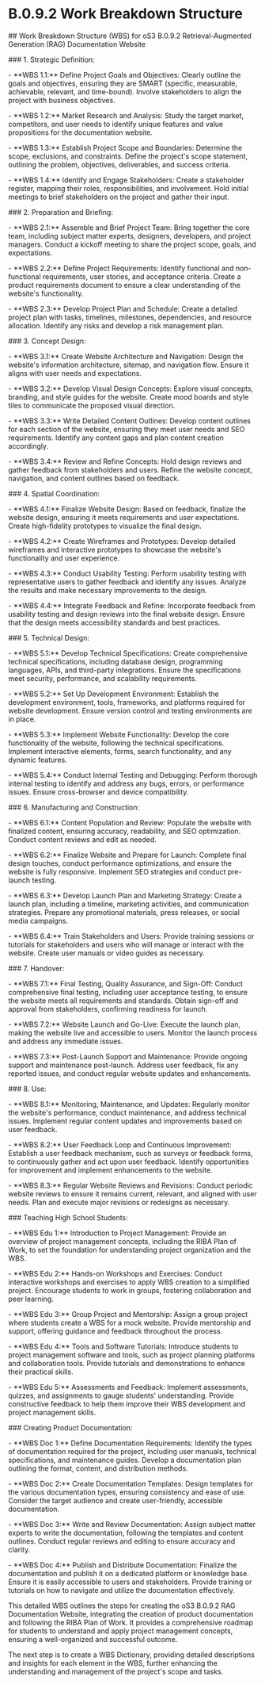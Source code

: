 # B.0.9.2 Work Breakdown Structure

\## Work Breakdown Structure (WBS) for oS3 B.0.9.2 Retrieval-Augmented Generation (RAG) Documentation Website&#x20;

\### 1. Strategic Definition:&#x20;

\- \*\*WBS 1.1:\*\* Define Project Goals and Objectives: Clearly outline the goals and objectives, ensuring they are SMART (specific, measurable, achievable, relevant, and time-bound). Involve stakeholders to align the project with business objectives.&#x20;

\- \*\*WBS 1.2:\*\* Market Research and Analysis: Study the target market, competitors, and user needs to identify unique features and value propositions for the documentation website.&#x20;

\- \*\*WBS 1.3:\*\* Establish Project Scope and Boundaries: Determine the scope, exclusions, and constraints. Define the project's scope statement, outlining the problem, objectives, deliverables, and success criteria.&#x20;

\- \*\*WBS 1.4:\*\* Identify and Engage Stakeholders: Create a stakeholder register, mapping their roles, responsibilities, and involvement. Hold initial meetings to brief stakeholders on the project and gather their input.&#x20;

\### 2. Preparation and Briefing:&#x20;

\- \*\*WBS 2.1:\*\* Assemble and Brief Project Team: Bring together the core team, including subject matter experts, designers, developers, and project managers. Conduct a kickoff meeting to share the project scope, goals, and expectations.&#x20;

\- \*\*WBS 2.2:\*\* Define Project Requirements: Identify functional and non-functional requirements, user stories, and acceptance criteria. Create a product requirements document to ensure a clear understanding of the website's functionality.&#x20;

\- \*\*WBS 2.3:\*\* Develop Project Plan and Schedule: Create a detailed project plan with tasks, timelines, milestones, dependencies, and resource allocation. Identify any risks and develop a risk management plan.&#x20;

\### 3. Concept Design:&#x20;

\- \*\*WBS 3.1:\*\* Create Website Architecture and Navigation: Design the website's information architecture, sitemap, and navigation flow. Ensure it aligns with user needs and expectations.&#x20;

\- \*\*WBS 3.2:\*\* Develop Visual Design Concepts: Explore visual concepts, branding, and style guides for the website. Create mood boards and style tiles to communicate the proposed visual direction.&#x20;

\- \*\*WBS 3.3:\*\* Write Detailed Content Outlines: Develop content outlines for each section of the website, ensuring they meet user needs and SEO requirements. Identify any content gaps and plan content creation accordingly.&#x20;

\- \*\*WBS 3.4:\*\* Review and Refine Concepts: Hold design reviews and gather feedback from stakeholders and users. Refine the website concept, navigation, and content outlines based on feedback.&#x20;

\### 4. Spatial Coordination:&#x20;

\- \*\*WBS 4.1:\*\* Finalize Website Design: Based on feedback, finalize the website design, ensuring it meets requirements and user expectations. Create high-fidelity prototypes to visualize the final design.&#x20;

\- \*\*WBS 4.2:\*\* Create Wireframes and Prototypes: Develop detailed wireframes and interactive prototypes to showcase the website's functionality and user experience.&#x20;

\- \*\*WBS 4.3:\*\* Conduct Usability Testing: Perform usability testing with representative users to gather feedback and identify any issues. Analyze the results and make necessary improvements to the design.&#x20;

\- \*\*WBS 4.4:\*\* Integrate Feedback and Refine: Incorporate feedback from usability testing and design reviews into the final website design. Ensure that the design meets accessibility standards and best practices.&#x20;

\### 5. Technical Design:&#x20;

\- \*\*WBS 5.1:\*\* Develop Technical Specifications: Create comprehensive technical specifications, including database design, programming languages, APIs, and third-party integrations. Ensure the specifications meet security, performance, and scalability requirements.&#x20;

\- \*\*WBS 5.2:\*\* Set Up Development Environment: Establish the development environment, tools, frameworks, and platforms required for website development. Ensure version control and testing environments are in place.&#x20;

\- \*\*WBS 5.3:\*\* Implement Website Functionality: Develop the core functionality of the website, following the technical specifications. Implement interactive elements, forms, search functionality, and any dynamic features.&#x20;

\- \*\*WBS 5.4:\*\* Conduct Internal Testing and Debugging: Perform thorough internal testing to identify and address any bugs, errors, or performance issues. Ensure cross-browser and device compatibility.&#x20;

\### 6. Manufacturing and Construction:&#x20;

\- \*\*WBS 6.1:\*\* Content Population and Review: Populate the website with finalized content, ensuring accuracy, readability, and SEO optimization. Conduct content reviews and edit as needed.&#x20;

\- \*\*WBS 6.2:\*\* Finalize Website and Prepare for Launch: Complete final design touches, conduct performance optimizations, and ensure the website is fully responsive. Implement SEO strategies and conduct pre-launch testing.&#x20;

\- \*\*WBS 6.3:\*\* Develop Launch Plan and Marketing Strategy: Create a launch plan, including a timeline, marketing activities, and communication strategies. Prepare any promotional materials, press releases, or social media campaigns.&#x20;

\- \*\*WBS 6.4:\*\* Train Stakeholders and Users: Provide training sessions or tutorials for stakeholders and users who will manage or interact with the website. Create user manuals or video guides as necessary.&#x20;

\### 7. Handover:&#x20;

\- \*\*WBS 7.1:\*\* Final Testing, Quality Assurance, and Sign-Off: Conduct comprehensive final testing, including user acceptance testing, to ensure the website meets all requirements and standards. Obtain sign-off and approval from stakeholders, confirming readiness for launch.&#x20;

\- \*\*WBS 7.2:\*\* Website Launch and Go-Live: Execute the launch plan, making the website live and accessible to users. Monitor the launch process and address any immediate issues.&#x20;

\- \*\*WBS 7.3:\*\* Post-Launch Support and Maintenance: Provide ongoing support and maintenance post-launch. Address user feedback, fix any reported issues, and conduct regular website updates and enhancements.&#x20;

\### 8. Use:&#x20;

\- \*\*WBS 8.1:\*\* Monitoring, Maintenance, and Updates: Regularly monitor the website's performance, conduct maintenance, and address technical issues. Implement regular content updates and improvements based on user feedback.&#x20;

\- \*\*WBS 8.2:\*\* User Feedback Loop and Continuous Improvement: Establish a user feedback mechanism, such as surveys or feedback forms, to continuously gather and act upon user feedback. Identify opportunities for improvement and implement enhancements to the website.&#x20;

\- \*\*WBS 8.3:\*\* Regular Website Reviews and Revisions: Conduct periodic website reviews to ensure it remains current, relevant, and aligned with user needs. Plan and execute major revisions or redesigns as necessary.&#x20;

\### Teaching High School Students:&#x20;

\- \*\*WBS Edu 1:\*\* Introduction to Project Management: Provide an overview of project management concepts, including the RIBA Plan of Work, to set the foundation for understanding project organization and the WBS.&#x20;

\- \*\*WBS Edu 2:\*\* Hands-on Workshops and Exercises: Conduct interactive workshops and exercises to apply WBS creation to a simplified project. Encourage students to work in groups, fostering collaboration and peer learning.&#x20;

\- \*\*WBS Edu 3:\*\* Group Project and Mentorship: Assign a group project where students create a WBS for a mock website. Provide mentorship and support, offering guidance and feedback throughout the process.&#x20;

\- \*\*WBS Edu 4:\*\* Tools and Software Tutorials: Introduce students to project management software and tools, such as project planning platforms and collaboration tools. Provide tutorials and demonstrations to enhance their practical skills.&#x20;

\- \*\*WBS Edu 5:\*\* Assessments and Feedback: Implement assessments, quizzes, and assignments to gauge students' understanding. Provide constructive feedback to help them improve their WBS development and project management skills.&#x20;

\### Creating Product Documentation:&#x20;

\- \*\*WBS Doc 1:\*\* Define Documentation Requirements: Identify the types of documentation required for the project, including user manuals, technical specifications, and maintenance guides. Develop a documentation plan outlining the format, content, and distribution methods.&#x20;

\- \*\*WBS Doc 2:\*\* Create Documentation Templates: Design templates for the various documentation types, ensuring consistency and ease of use. Consider the target audience and create user-friendly, accessible documentation.&#x20;

\- \*\*WBS Doc 3:\*\* Write and Review Documentation: Assign subject matter experts to write the documentation, following the templates and content outlines. Conduct regular reviews and editing to ensure accuracy and clarity.&#x20;

\- \*\*WBS Doc 4:\*\* Publish and Distribute Documentation: Finalize the documentation and publish it on a dedicated platform or knowledge base. Ensure it is easily accessible to users and stakeholders. Provide training or tutorials on how to navigate and utilize the documentation effectively.&#x20;

This detailed WBS outlines the steps for creating the oS3 B.0.9.2 RAG Documentation Website, integrating the creation of product documentation and following the RIBA Plan of Work. It provides a comprehensive roadmap for students to understand and apply project management concepts, ensuring a well-organized and successful outcome.&#x20;

The next step is to create a WBS Dictionary, providing detailed descriptions and insights for each element in the WBS, further enhancing the understanding and management of the project's scope and tasks.
